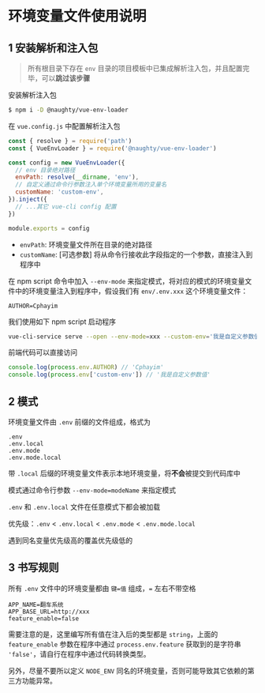 # 环境变量文件使用说明

## 1 安装解析和注入包

> 所有根目录下存在 `env` 目录的项目模板中已集成解析注入包，并且配置完毕，可以**跳过该步骤**

安装解析注入包

```sh
$ npm i -D @naughty/vue-env-loader
```

在 `vue.config.js` 中配置解析注入包

```js
const { resolve } = require('path')
const { VueEnvLoader } = require('@naughty/vue-env-loader')

const config = new VueEnvLoader({
  // env 目录绝对路径
  envPath: resolve(__dirname, 'env'),
  // 自定义通过命令行参数注入单个环境变量所用的变量名
  customName: 'custom-env',
}).inject({
  // ...其它 vue-cli config 配置
})

module.exports = config
```

* `envPath`: 环境变量文件所在目录的绝对路径
* `customName`: [可选参数] 将从命令行接收此字段指定的一个参数，直接注入到程序中


在 npm script 命令中加入 `--env-mode` 来指定模式，将对应的模式的环境变量文件中的环境变量注入到程序中，假设我们有 `env/.env.xxx` 这个环境变量文件：

```
AUTHOR=Cphayim
```

我们使用如下 npm script 启动程序

```sh
vue-cli-service serve --open --env-mode=xxx --custom-env='我是自定义参数值'
```

前端代码可以直接访问

```js
console.log(process.env.AUTHOR) // 'Cphayim'
console.log(process.env['custom-env']) // '我是自定义参数值'
```

## 2 模式

环境变量文件由 `.env` 前缀的文件组成，格式为

```
.env
.env.local
.env.mode
.env.mode.local
```

带 `.local` 后缀的环境变量文件表示本地环境变量，将**不会**被提交到代码库中

模式通过命令行参数 `--env-mode=modeName` 来指定模式

`.env` 和 `.env.local` 文件在任意模式下都会被加载

优先级：`.env` < `.env.local` < `.env.mode` < `.env.mode.local`

遇到同名变量优先级高的覆盖优先级低的


## 3 书写规则

所有 `.env` 文件中的环境变量都由 `键=值` 组成，`=` 左右不带空格

```
APP_NAME=翻车系统
APP_BASE_URL=http://xxx
feature_enable=false
```

需要注意的是，这里编写所有值在注入后的类型都是 `string`，上面的 `feature_enable` 参数在程序中通过 `process.env.feature` 获取到的是字符串 `'false'`，请自行在程序中通过代码转换类型。

另外，尽量不要所以定义 `NODE_ENV` 同名的环境变量，否则可能导致其它依赖的第三方功能异常。

